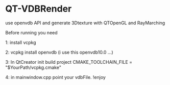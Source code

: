 # QT-VDBRender
use openvdb API and generate 3Dtexture with QTOpenGL and RayMarching

Before running you need
	
1: install vcpkg

2: vcpkg install openvdb  (i use this openvdb10.0 ...)

3: In QtCreator init build project CMAKE_TOOLCHAIN_FILE = "$YourPath/vcpkg.cmake"

4: in mainwindow.cpp point your vdbFile. !enjoy
